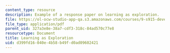 ```yaml
---
content_type: resource
description: Example of a response paper on learning as exploration.
file: https://ol-ocw-studio-app-qa.s3.amazonaws.com/courses/9-s915-developmental-cognitive-neuroscience-spring-2012/d399fd16040e4b58b49fd0ad09602421_MIT9_S915S12_sample_wk9.pdf
file_type: application/pdf
parent_uid: 327a3e8e-38a7-cdf3-318c-84ad570c77e8
resourcetype: Document
title: Learning as Exploration
uid: d399fd16-040e-4b58-b49f-d0ad09602421
---
```


